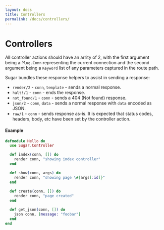 ```yaml
---
layout: docs
title: Controllers
permalink: /docs/controllers/
---
```


# Controllers

All controller actions should have an arrity of 2, with the first argument being a `Plug.Conn` representing the current connection and the second argument being a `Keyword` list of any parameters captured in the route path.

Sugar bundles these response helpers to assist in sending a response:

- `render/2` - `conn`, `template` - sends a normal response.
- `halt!/1` - `conn` - ends the response.
- `not_found/1` - `conn` - sends a 404 (Not found) response.
- `json/2` - `conn`, `data` - sends a normal response with
  `data` encoded as JSON.
- `raw/1` - `conn` - sends response as-is. It is expected
  that status codes, headers, body, etc have been set by
  the controller action.

#### Example

```elixir
defmodule Hello do
  use Sugar.Controller

  def index(conn, []) do
    render conn, "showing index controller"
  end

  def show(conn, args) do
    render conn, "showing page \#{args[:id]}"
  end
  
  def create(conn, []) do
    render conn, "page created"
  end

  def get_json(conn, []) do
    json conn, [message: "foobar"]
  end
end
```